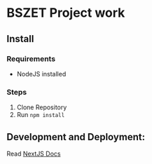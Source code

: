 # BSZET Project work

## Install
### Requirements
- NodeJS installed

### Steps
1. Clone Repository
2. Run `npm install`

## Development and Deployment:
Read [NextJS Docs](https://nextjs.org/docs)
